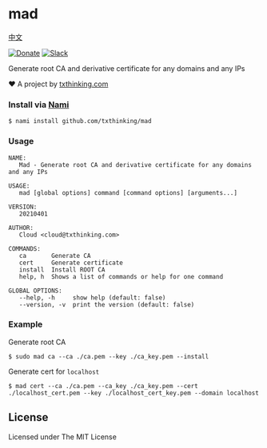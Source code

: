 # mad

[中文](readme_zh.md)

[![Donate](https://img.shields.io/badge/Support-Donate-ff69b4.svg)](https://github.com/sponsors/txthinking)
[![Slack](https://img.shields.io/badge/Join-Slack-ff69b4.svg)](https://docs.google.com/forms/d/e/1FAIpQLSdzMwPtDue3QoezXSKfhW88BXp57wkbDXnLaqokJqLeSWP9vQ/viewform)

Generate root CA and derivative certificate for any domains and any IPs

❤️ A project by [txthinking.com](https://www.txthinking.com)

### Install via [Nami](https://github.com/txthinking/nami)

    $ nami install github.com/txthinking/mad

### Usage

```
NAME:
   Mad - Generate root CA and derivative certificate for any domains and any IPs

USAGE:
   mad [global options] command [command options] [arguments...]

VERSION:
   20210401

AUTHOR:
   Cloud <cloud@txthinking.com>

COMMANDS:
   ca       Generate CA
   cert     Generate certificate
   install  Install ROOT CA
   help, h  Shows a list of commands or help for one command

GLOBAL OPTIONS:
   --help, -h     show help (default: false)
   --version, -v  print the version (default: false)
```

### Example

Generate root CA

```
$ sudo mad ca --ca ./ca.pem --key ./ca_key.pem --install
```

Generate cert for `localhost`

```
$ mad cert --ca ./ca.pem --ca_key ./ca_key.pem --cert ./localhost_cert.pem --key ./localhost_cert_key.pem --domain localhost
```

## License

Licensed under The MIT License
